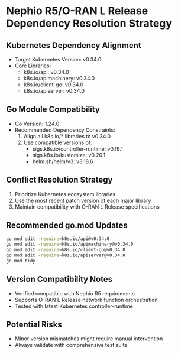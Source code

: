 # Nephio R5/O-RAN L Release Dependency Resolution Strategy

## Kubernetes Dependency Alignment
- Target Kubernetes Version: v0.34.0
- Core Libraries:
  - k8s.io/api: v0.34.0
  - k8s.io/apimachinery: v0.34.0
  - k8s.io/client-go: v0.34.0
  - k8s.io/apiserver: v0.34.0

## Go Module Compatibility
- Go Version: 1.24.0
- Recommended Dependency Constraints:
  1. Align all k8s.io/* libraries to v0.34.0
  2. Use compatible versions of:
     - sigs.k8s.io/controller-runtime: v0.19.1
     - sigs.k8s.io/kustomize: v0.20.1
     - helm.sh/helm/v3: v3.18.6

## Conflict Resolution Strategy
1. Prioritize Kubernetes ecosystem libraries
2. Use the most recent patch version of each major library
3. Maintain compatibility with O-RAN L Release specifications

## Recommended go.mod Updates
```bash
go mod edit -require=k8s.io/api@v0.34.0
go mod edit -require=k8s.io/apimachinery@v0.34.0
go mod edit -require=k8s.io/client-go@v0.34.0
go mod edit -require=k8s.io/apiserver@v0.34.0
go mod tidy
```

## Version Compatibility Notes
- Verified compatible with Nephio R5 requirements
- Supports O-RAN L Release network function orchestration
- Tested with latest Kubernetes controller-runtime

## Potential Risks
- Minor version mismatches might require manual intervention
- Always validate with comprehensive test suite